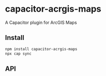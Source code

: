 # capacitor-acrgis-maps

A Capacitor plugin for ArcGIS Maps

## Install

```bash
npm install capacitor-acrgis-maps
npx cap sync
```

## API

<docgen-index></docgen-index>

<docgen-api>
<!-- run docgen to generate docs from the source -->
<!-- More info: https://github.com/ionic-team/capacitor-docgen -->
</docgen-api>
